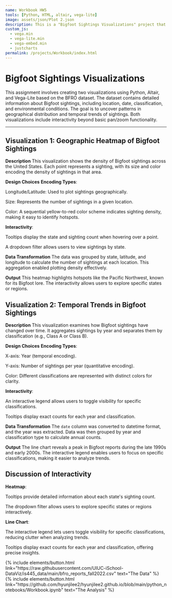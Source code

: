 ```yaml
---
name: Workbook HW5
tools: [Python, HTML, altair, vega-lite]
image: assets/json/Plot 2.json
description: This is a "Bigfoot Sightings Visualizations" project that uses vega-lite for interactive viz!
custom_js:
  - vega.min
  - vega-lite.min
  - vega-embed.min
  - justcharts
permalink: /projects/Workbook/index.html
---
```

# Bigfoot Sightings Visualizations

This assignment involves creating two visualizations using Python, Altair, and Vega-Lite based on the BFRO dataset. The dataset contains detailed information about Bigfoot sightings, including location, date, classification, and environmental conditions. The goal is to uncover patterns in geographical distribution and temporal trends of sightings. Both visualizations include interactivity beyond basic pan/zoom functionality.

---

## Visualization 1: Geographic Heatmap of Bigfoot Sightings

<vegachart schema-url="/assets/json/Plot%201.json" style="width: 100%"></vegachart>
<vegachart schema-url="https://github.com/hyunjilee2/hyunjilee2.github.io/assets/json/Plot%201.json" style="width: 100%"></vegachart>
<vegachart schema-url="https://vega.github.io/schema/vega-lite/v5.20.1.json" style="width: 100%"></vegachart>

**Description**
This visualization shows the density of Bigfoot sightings across the United States. Each point represents a sighting, with its size and color encoding the density of sightings in that area.

**Design Choices**
**Encoding Types**:

Longitude/Latitude: Used to plot sightings geographically.

Size: Represents the number of sightings in a given location.

Color: A sequential yellow-to-red color scheme indicates sighting density, making it easy to identify hotspots.

**Interactivity**:

Tooltips display the state and sighting count when hovering over a point.

A dropdown filter allows users to view sightings by state.

**Data Transformation**
The data was grouped by state, latitude, and longitude to calculate the number of sightings at each location. This aggregation enabled plotting density effectively.

**Output**
This heatmap highlights hotspots like the Pacific Northwest, known for its Bigfoot lore. The interactivity allows users to explore specific states or regions.


## Visualization 2: Temporal Trends in Bigfoot Sightings


<vegachart schema-url="/assets/json/Plot 2.json" style="width: 100%"></vegachart>

**Description**
This visualization examines how Bigfoot sightings have changed over time. It aggregates sightings by year and separates them by classification (e.g., Class A or Class B).

**Design Choices**
**Encoding Types**:

X-axis: Year (temporal encoding).

Y-axis: Number of sightings per year (quantitative encoding).

Color: Different classifications are represented with distinct colors for clarity.

**Interactivity**:

An interactive legend allows users to toggle visibility for specific classifications.

Tooltips display exact counts for each year and classification.

**Data Transformation**
The `date` column was converted to datetime format, and the year was extracted. Data was then grouped by year and classification type to calculate annual counts.

**Output**
The line chart reveals a peak in Bigfoot reports during the late 1990s and early 2000s. The interactive legend enables users to focus on specific classifications, making it easier to analyze trends.


## Discussion of Interactivity
**Heatmap**:

Tooltips provide detailed information about each state's sighting count.

The dropdown filter allows users to explore specific states or regions interactively.

**Line Chart**:

The interactive legend lets users toggle visibility for specific classifications, reducing clutter when analyzing trends.

Tooltips display exact counts for each year and classification, offering precise insights.


<!-- these are written in a combo of html and liquid --> 

<div class="left">
{% include elements/button.html link="https://raw.githubusercontent.com/UIUC-iSchool-DataViz/is445_data/main/bfro_reports_fall2022.csv" text="The Data" %}
</div>

<div class="right">
{% include elements/button.html link="https://github.com/hyunjilee2/hyunjilee2.github.io/blob/main/python_notebooks/Workbook.ipynb" text="The Analysis" %}
</div>
